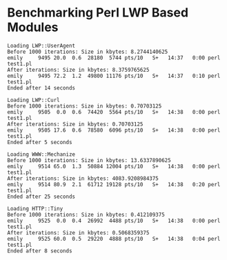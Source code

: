 Benchmarking Perl LWP Based Modules
=======

    Loading LWP::UserAgent
    Before 1000 iterations: Size in kbytes: 8.2744140625
    emily     9495 20.0  0.6  28180  5744 pts/10   S+   14:37   0:00 perl test1.pl
    After iterations: Size in kbytes: 8.3759765625
    emily     9495 72.2  1.2  49800 11176 pts/10   S+   14:37   0:10 perl test1.pl
    Ended after 14 seconds

    Loading LWP::Curl
    Before 1000 iterations: Size in kbytes: 0.70703125
    emily     9505  0.0  0.6  74420  5564 pts/10   S+   14:38   0:00 perl test1.pl
    After iterations: Size in kbytes: 0.70703125
    emily     9505 17.6  0.6  78580  6096 pts/10   S+   14:38   0:00 perl test1.pl
    Ended after 5 seconds

    Loading WWW::Mechanize
    Before 1000 iterations: Size in kbytes: 13.6337890625
    emily     9514 65.0  1.3  50884 12004 pts/10   S+   14:38   0:00 perl test1.pl
    After iterations: Size in kbytes: 4083.9208984375
    emily     9514 80.9  2.1  61712 19128 pts/10   S+   14:38   0:20 perl test1.pl
    Ended after 25 seconds

    Loading HTTP::Tiny
    Before 1000 iterations: Size in kbytes: 0.412109375
    emily     9525  0.0  0.4  26992  4488 pts/10   S+   14:38   0:00 perl test1.pl
    After iterations: Size in kbytes: 0.5068359375
    emily     9525 60.0  0.5  29220  4888 pts/10   S+   14:38   0:04 perl test1.pl
    Ended after 8 seconds


